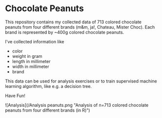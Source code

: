 # Chocolate Peanuts

This repository contains my collected data of 713 colored chocolate peanuts from four different brands (m&m, ja!, Chateau, Mister Choc). Each brand is represented by ~400g colored chocolate peanuts. 

I've collected information like 
- color
- weight in gram
- length in millimeter
- width in millimeter
- brand

This data can be used for analysis exercises or to train supervised machine learning algorithm, like e.g. a decision tree. 

Have Fun! 

![Analysis](/Analysis peanuts.png "Analysis of n=713 colored chocolate peanuts from four different brands (in R)")
